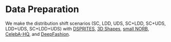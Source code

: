 # Data Preparation

We make the distribution shift scenarios (SC, LDD, UDS, SC+LDD, SC+UDS, LDD+UDS, SC+LDD+UDS) with [DSPRITES](https://github.com/google-deepmind/dsprites-dataset), [3D Shapes](https://github.com/google-deepmind/3d-shapes), [small NORB](https://huggingface.co/datasets/Ramos-Ramos/smallnorb), [CelebA-HQ](https://github.com/switchablenorms/CelebAMask-HQ), and [DeepFashion](https://mmlab.ie.cuhk.edu.hk/projects/DeepFashion.html).
